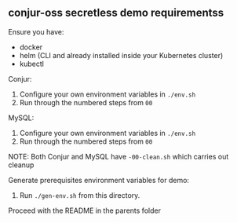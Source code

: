 ## conjur-oss secretless demo requirementss

Ensure you have:

+ docker
+ helm (CLI and already installed inside your Kubernetes cluster)
+ kubectl

Conjur:
  1. Configure your own environment variables in `./env.sh`
  1. Run through the numbered steps from `00`

MySQL:
  1. Configure your own environment variables in `./env.sh`
  1. Run through the numbered steps from `00`

NOTE: Both Conjur and MySQL have `-00-clean.sh` which carries out cleanup

Generate prerequisites environment variables for demo:
  1. Run `./gen-env.sh` from this directory.

Proceed with the README in the parents folder